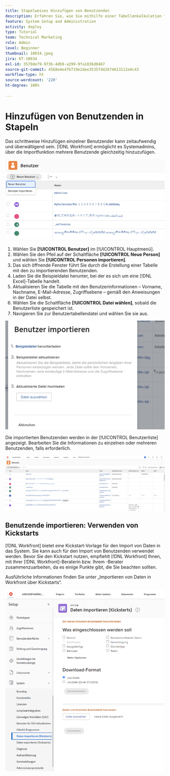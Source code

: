 ```yaml
---
title: Stapelweises Hinzufügen von Benutzenden
description: Erfahren Sie, wie Sie mithilfe einer Tabellenkalkulation für eine Kickstart-Vorlage mehrere Benutzende auf einmal hinzufügen können.
feature: System Setup and Administration
activity: deploy
type: Tutorial
team: Technical Marketing
role: Admin
level: Beginner
thumbnail: 10034.jpeg
jira: KT-10034
exl-id: 3579de79-973b-4db9-a299-9fa1836d0467
source-git-commit: 4568e4e47b719e2dee35357d42674613112a9c43
workflow-type: ht
source-wordcount: '220'
ht-degree: 100%

---
```


# Hinzufügen von Benutzenden in Stapeln

Das schrittweise Hinzufügen einzelner Benutzender kann zeitaufwendig und überwältigend sein. [!DNL Workfront] ermöglicht es Systemadmins, über die Importfunktion mehrere Benutzende gleichzeitig hinzuzufügen.

![[!UICONTROL Menüoption „Personen importieren“]](assets/admin-fund-adding-users-5.png)

1. Wählen Sie **[!UICONTROL Benutzer]** im [!UICONTROL Hauptmenü].
1. Wählen Sie den Pfeil auf der Schaltfläche **[!UICONTROL Neue Person]** und wählen Sie **[!UICONTROL Personen importieren]**.
1. Das sich öffnende Fenster führt Sie durch die Erstellung einer Tabelle mit den zu importierenden Benutzenden.
1. Laden Sie die Beispieldatei herunter, bei der es sich um eine [!DNL Excel]-Tabelle handelt.
1. Aktualisieren Sie die Tabelle mit den Benutzerinformationen – Vorname, Nachname, E-Mail-Adresse, Zugriffsebene – gemäß den Anweisungen in der Datei selbst.
1. Wählen Sie die Schaltfläche **[!UICONTROL Datei wählen]**, sobald die Benutzerliste gespeichert ist.
1. Navigieren Sie zur Benutzertabellendatei und wählen Sie sie aus.

![Fenster „Personen importieren“](assets/admin-fund-adding-users-6.png)

Die importierten Benutzenden werden in der [!UICONTROL Benutzerliste] angezeigt. Bearbeiten Sie die Informationen zu einzelnen oder mehreren Benutzenden, falls erforderlich.

![Benutzerliste](assets/admin-fund-adding-users-7.png)

## Benutzende importieren: Verwenden von Kickstarts

[!DNL Workfront] bietet eine Kickstart-Vorlage für den Import von Daten in das System. Sie kann auch für den Import von Benutzenden verwendet werden. Bevor Sie den Kickstart nutzen, empfiehlt [!DNL Workfront] Ihnen, mit Ihrer [!DNL Workfront]-Beraterin bzw. Ihrem -Berater zusammenzuarbeiten, da es einige Punkte gibt, die Sie beachten sollten.

<!--
paragraph below needs URL to article
-->

Ausführliche Informationen finden Sie unter „Importieren von Daten in Workfront über Kickstarts“.

![[!UICONTROL Fenster „Daten importieren“] ([!UICONTROL Kickstarts]) im [!UICONTROL Einrichtungsbereich]](assets/admin-fund-adding-users-8.png)

<!--
Learn more URLs
Import users
Import data into Workfront via Kick-Starts
-->
